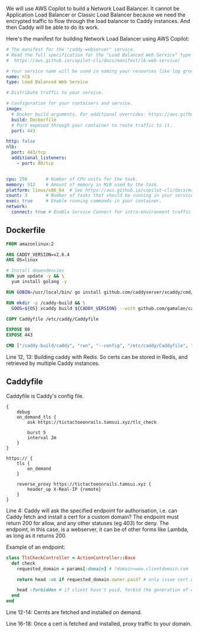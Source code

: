 We will use AWS Copilot to build a Network Load Balancer. It cannot be Application Load Balancer or Classic Load Balancer because we need the encrypted traffic to flow through the load balancer to Caddy instances. And then Caddy will be able to do its work.

Here's the manifest for building Network Load Balancer using AWS Copilot:

``` yaml title="manifest.yml" linenums="1" hl_lines="18 19 20 21 22"
# The manifest for the "caddy-webserver" service.
# Read the full specification for the "Load Balanced Web Service" type at:
#  https://aws.github.io/copilot-cli/docs/manifest/lb-web-service/

# Your service name will be used in naming your resources like log groups, ECS services, etc.
name: nlb
type: Load Balanced Web Service

# Distribute traffic to your service.

# Configuration for your containers and service.
image:
  # Docker build arguments. For additional overrides: https://aws.github.io/copilot-cli/docs/manifest/lb-web-service/#image-build
  build: Dockerfile
  # Port exposed through your container to route traffic to it.
  port: 443

http: false
nlb:
  port: 443/tcp
  additional_listeners:  
    - port: 80/tcp  


cpu: 256       # Number of CPU units for the task.
memory: 512    # Amount of memory in MiB used by the task.
platform: linux/x86_64  # See https://aws.github.io/copilot-cli/docs/manifest/lb-web-service/#platform
count: 3       # Number of tasks that should be running in your service.
exec: true     # Enable running commands in your container.
network:
  connect: true # Enable Service Connect for intra-environment traffic between services.
```

## Dockerfile
``` dockerfile title="Dockerfile" linenums="1" hl_lines="12 13"
FROM amazonlinux:2

ARG CADDY_VERSION=v2.6.4
ARG OS=linux

# Install dependencies
RUN yum update -y && \
  yum install golang -y

RUN GOBIN=/usr/local/bin/ go install github.com/caddyserver/xcaddy/cmd/xcaddy@latest

RUN mkdir -p /caddy-build && \
  GOOS=${OS} xcaddy build ${CADDY_VERSION} --with github.com/gamalan/caddy-tlsredis --output /caddy-build/caddy

COPY Caddyfile /etc/caddy/Caddyfile

EXPOSE 80
EXPOSE 443

CMD ["/caddy-build/caddy", "run", "--config", "/etc/caddy/Caddyfile", "--adapter", "caddyfile"]
```

Line 12, 13: Building caddy with Redis. So certs can be stored in Redis, and retrieved by multiple Caddy instances.

## Caddyfile
Caddyfile is Caddy's config file.
``` title="Caddyfile" linenums="1" hl_lines="4 12 13 14 16 17 18"
{
    debug
    on_demand_tls {
        ask https://tictactoeonrails.tamsui.xyz/tls_check
        
        burst 5
        interval 2m
    }
}

https:// {
    tls {
        on_demand
    }

    reverse_proxy https://tictactoeonrails.tamsui.xyz {
        header_up X-Real-IP {remote}
    }
}
```
Line 4: Caddy will ask the specified endpoint for authorisation, i.e. can Caddy fetch and install a cert for a custom domain? The endpoint must return 200 for allow, and any other statuses (eg 403) for deny. The endpoint, in this case, is a webserver, it can be of other forms like Lambda, as long as it returns 200.

Example of an endpoint:
``` rb title="tls_check_controller.rb"
class TlsCheckController < ActionController::Base
  def check
    requested_domain = params[:domain] # ?domain=www.clientdomain.com

    return head :ok if requested_domain.owner.paid? # only issue cert when client has paid

    head :forbidden # if client hasn't paid, forbid the generation of cert
  end
end
```
Line 12-14: Cernts are fetched and installed on demand.

Line 16-18: Once a cert is fetched and installed, proxy traffic to your domain.
